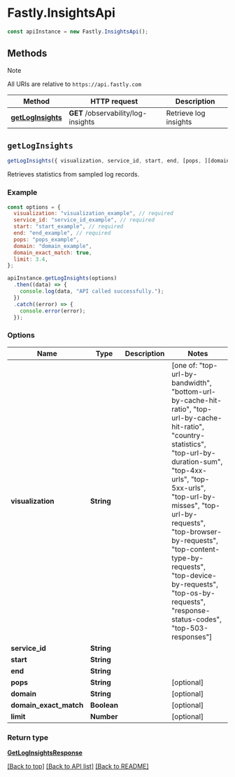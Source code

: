 # Fastly.InsightsApi

```javascript
const apiInstance = new Fastly.InsightsApi();
```
## Methods

> [!NOTE]
> All URIs are relative to `https://api.fastly.com`

Method | HTTP request | Description
------ | ------------ | -----------
[**getLogInsights**](InsightsApi.md#getLogInsights) | **GET** /observability/log-insights | Retrieve log insights


## `getLogInsights`

```javascript
getLogInsights({ visualization, service_id, start, end, [pops, ][domain, ][domain_exact_match, ][limit] })
```

Retrieves statistics from sampled log records.

### Example

```javascript
const options = {
  visualization: "visualization_example", // required
  service_id: "service_id_example", // required
  start: "start_example", // required
  end: "end_example", // required
  pops: "pops_example",
  domain: "domain_example",
  domain_exact_match: true,
  limit: 3.4,
};

apiInstance.getLogInsights(options)
  .then((data) => {
    console.log(data, "API called successfully.");
  })
  .catch((error) => {
    console.error(error);
  });
```

### Options

Name | Type | Description  | Notes
------------- | ------------- | ------------- | -------------
**visualization** | **String** |  | [one of: "top-url-by-bandwidth", "bottom-url-by-cache-hit-ratio", "top-url-by-cache-hit-ratio", "country-statistics", "top-url-by-duration-sum", "top-4xx-urls", "top-5xx-urls", "top-url-by-misses", "top-url-by-requests", "top-browser-by-requests", "top-content-type-by-requests", "top-device-by-requests", "top-os-by-requests", "response-status-codes", "top-503-responses"]
**service_id** | **String** |  |
**start** | **String** |  |
**end** | **String** |  |
**pops** | **String** |  | [optional]
**domain** | **String** |  | [optional]
**domain_exact_match** | **Boolean** |  | [optional]
**limit** | **Number** |  | [optional]

### Return type

[**GetLogInsightsResponse**](GetLogInsightsResponse.md)


[[Back to top]](#) [[Back to API list]](../../README.md#endpoints)
[[Back to README]](../../README.md)
